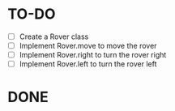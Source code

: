# TO-DO

- [ ] Create a Rover class
- [ ] Implement Rover.move to move the rover
- [ ] Implement Rover.right to turn the rover right
- [ ] Implement Rover.left to turn the rover left

# DONE